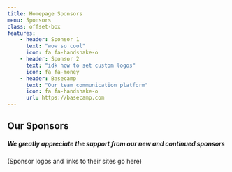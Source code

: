 ```yaml
---
title: Homepage Sponsors
menu: Sponsors
class: offset-box
features:
    - header: Sponsor 1
      text: "wow so cool"
      icon: fa fa-handshake-o
    - header: Sponsor 2
      text: "idk how to set custom logos"
      icon: fa fa-money
    - header: Basecamp
      text: "Our team communication platform"
      icon: fa fa-handshake-o
      url: https://basecamp.com
---
```


## **Our Sponsors**
##### We greatly appreciate the support from our new and continued sponsors

(Sponsor logos and links to their sites go here)

